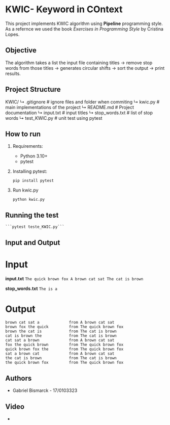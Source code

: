 # KWIC- Keyword in COntext

This project implements KWIC algorithm using **Pipeline** programming style. As a refernce we used the book _Exercises in Programming Style_ by Cristina Lopes.

## Objective

The algorithm takes a list the input file containing titles -> remove stop words from those titles -> generates circular shifts -> sort the output -> print results.

## Project Structure

KWIC/
↳ .gitignore        # ignore files and folder when commiting
↳ kwic.py           # main implementations of the project
↳ README.md         # Project documentation
↳ input.txt         # input titles
↳ stop_words.txt    # list of stop words
↳ test_KWIC.py      # unit test using pytest

## How to run

1. Requirements: 
    - Python 3.10+
    - pytest

2. Installing pytest:

    ```pip install pytest```

3. Run kwic.py

    ```python kwic.py```

## Running the test

    ```pytest teste_KWIC.py```


## Input and Output

# Input

**input.txt**
    ```The quick brown fox
    A brown cat sat
    The cat is brown```

**stop_words.txt**
    ```The
    is
    a```


# Output

```
brown cat sat a             from A brown cat sat
brown fox the quick         from The quick brown fox
brown the cat is            from The cat is brown
cat is brown the            from The cat is brown
cat sat a brown             from A brown cat sat
fox the quick brown         from The quick brown fox
quick brown fox the         from The quick brown fox
sat a brown cat             from A brown cat sat
the cat is brown            from The cat is brown
the quick brown fox         from The quick brown fox
```

## Authors

- Gabriel Bismarck - 17/0103323

## Video

- [](#)